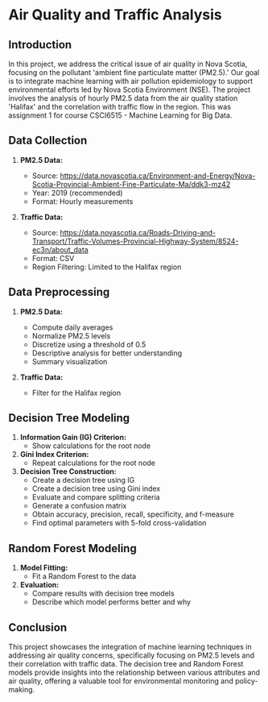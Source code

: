 # Air Quality and Traffic Analysis

## Introduction
In this project, we address the critical issue of air quality in Nova Scotia, focusing on the pollutant 'ambient fine particulate matter (PM2.5).' Our goal is to integrate machine learning with air pollution epidemiology to support environmental efforts led by Nova Scotia Environment (NSE). The project involves the analysis of hourly PM2.5 data from the air quality station 'Halifax' and the correlation with traffic flow in the region. This was assignment 1 for course CSCI6515 - Machine Learning for Big Data.

## Data Collection
1. **PM2.5 Data:**
   - Source: https://data.novascotia.ca/Environment-and-Energy/Nova-Scotia-Provincial-Ambient-Fine-Particulate-Ma/ddk3-mz42
   - Year: 2019 (recommended)
   - Format: Hourly measurements

2. **Traffic Data:**
   - Source: https://data.novascotia.ca/Roads-Driving-and-Transport/Traffic-Volumes-Provincial-Highway-System/8524-ec3n/about_data
   - Format: CSV
   - Region Filtering: Limited to the Halifax region

## Data Preprocessing
1. **PM2.5 Data:**
   - Compute daily averages
   - Normalize PM2.5 levels
   - Discretize using a threshold of 0.5
   - Descriptive analysis for better understanding
   - Summary visualization

2. **Traffic Data:**
   - Filter for the Halifax region

## Decision Tree Modeling
1. **Information Gain (IG) Criterion:**
   - Show calculations for the root node
2. **Gini Index Criterion:**
   - Repeat calculations for the root node
3. **Decision Tree Construction:**
   - Create a decision tree using IG
   - Create a decision tree using Gini index
   - Evaluate and compare splitting criteria
   - Generate a confusion matrix
   - Obtain accuracy, precision, recall, specificity, and f-measure
   - Find optimal parameters with 5-fold cross-validation

## Random Forest Modeling
1. **Model Fitting:**
   - Fit a Random Forest to the data
2. **Evaluation:**
   - Compare results with decision tree models
   - Describe which model performs better and why

## Conclusion
This project showcases the integration of machine learning techniques in addressing air quality concerns, specifically focusing on PM2.5 levels and their correlation with traffic data. The decision tree and Random Forest models provide insights into the relationship between various attributes and air quality, offering a valuable tool for environmental monitoring and policy-making.
